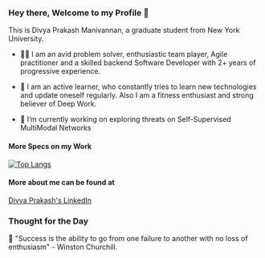 ### Hey there, Welcome to my Profile 👋

This is Divya Prakash Manivannan, a graduate student from New York University.

- :technologist:  I am an avid problem solver, enthusiastic team player, Agile practitioner and a skilled backend Software Developer with 2+ years of progressive experience.

- :open_book:  I am an active learner, who constantly tries to learn new technologies and update oneself regularly. Also I am a fitness enthusiast and strong believer of Deep Work.

- 🔭  I’m currently working on exploring threats on Self-Supervised MultiModal Networks


#### More Specs on my Work
[![Top Langs](https://github-readme-stats.vercel.app/api/top-langs/?username=MDivyaPrakash)](https://github.com/anuraghazra/github-readme-stats)

#### More about me can be found at 
[Divya Prakash's LinkedIn](https://www.linkedin.com/in/divyaprakashmanivannan/)


### Thought for the Day 

:thought_balloon:  "Success is the ability to go from one failure to another with no loss of enthusiasm" -  Winston Churchill.
